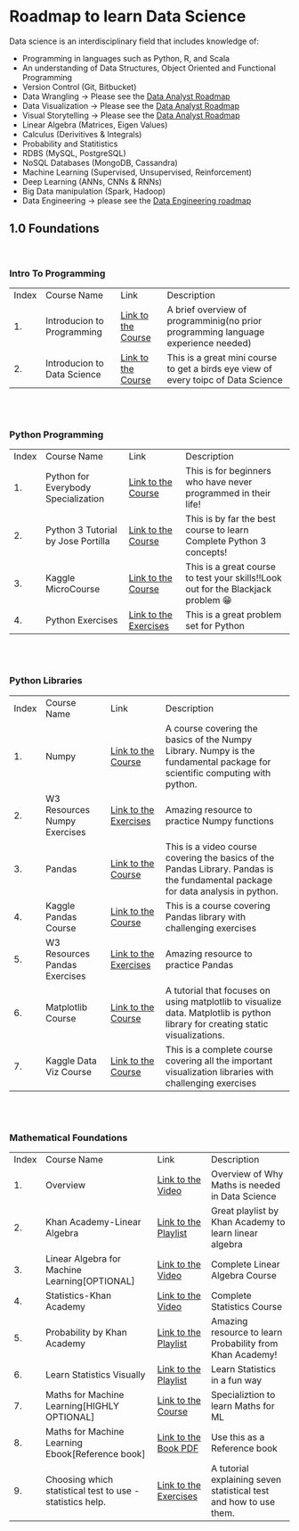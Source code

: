 # Roadmap to learn Data Science

Data science is an interdisciplinary field that includes knowledge of: 

- Programming in languages such as Python, R, and Scala
- An understanding of Data Structures, Object Oriented and Functional Programming
- Version Control (Git, Bitbucket) 
- Data Wrangling  -> Please see the [Data Analyst Roadmap](https://github.com/66daysofdata/Resources/tree/main/DataAnalyst)
- Data Visualization -> Please see the [Data Analyst Roadmap](https://github.com/66daysofdata/Resources/tree/main/DataAnalyst)
- Visual Storytelling -> Please see the [Data Analyst Roadmap](https://github.com/66daysofdata/Resources/tree/main/DataAnalyst)
- Linear Algebra (Matrices, Eigen Values) 
- Calculus (Derivitives & Integrals) 
- Probability and Statitistics
- RDBS (MySQL, PostgreSQL)
- NoSQL Databases (MongoDB, Cassandra)
- Machine Learning (Supervised, Unsupervised, Reinforcement) 
- Deep Learning (ANNs, CNNs & RNNs)
- Big Data manipulation (Spark, Hadoop)
- Data Engineering -> please see the [Data Engineering roadmap](https://github.com/datastacktv/data-engineer-roadmap)

## 1.0 Foundations

<br>

### Intro To Programming

<table>
  <tr>
    <td>Index</td>
    <td>Course Name</td>
    <td>Link</td>
    <td>Description</td>
  </tr>
  <tr>
    <td>1.</td>
    <td>Introducion to Programming</td>
    <td><a href="https://www.youtube.com/watch?v=zOjov-2OZ0E">Link to the Course</a></td>
    <td>A brief overview of programminig(no prior programming language experience needed)</td>
  </tr>
  <tr>
    <td>2.</td>
    <td>Introducion to Data Science</td>
    <td><a href="https://www.youtube.com/watch?v=N6BghzuFLIg">Link to the Course</a></td>
    <td>This is a great mini course to get a birds eye view of every toipc of Data Science</td>
  </tr>
</table>
<br><br>

### Python Programming

<table>
  <tr>
    <td>Index</td>
    <td>Course Name</td>
    <td>Link</td>
    <td>Description</td>
  </tr>
  <tr>
    <td>1.</td>
    <td>Python for Everybody Specialization</td>
    <td><a href="https://www.coursera.org/specializations/python?">Link to the Course</a></td>
    <td>This is for beginners who have never programmed in their life!</td>
  </tr>
  <td>2.</td>
    <td>Python 3 Tutorial by Jose Portilla</td>
    <td><a href="https://www.udemy.com/course/complete-python-bootcamp/">Link to the Course</a></td>
    <td>This is by far the best course to learn Complete Python 3 concepts!</td></tr>
    <tr>
  <td>3.</td>
    <td>Kaggle MicroCourse</td>
    <td><a href="https://www.kaggle.com/learn/python">Link to the Course</a></td>
    <td>This is a great course to test your skills!!Look out for the Blackjack problem 😁</td>
  </tr>
  <td>4.</td>
    <td>Python Exercises</td>
    <td><a href="https://www.w3resource.com/python-exercises/">Link to the Exercises</a></td>
    <td>This is a great problem set for Python</td>
  </tr>
</table>
<br><br>

### Python Libraries

<table>
    <tr>
    <td>Index</td>
    <td>Course Name</td>
    <td>Link</td>
    <td>Description</td>
  </tr>
  <tr>
  <tr>
    <td>1.</td>
    <td>Numpy</td>
    <td><a href="https://www.youtube.com/watch?v=QUT1VHiLmmI&ab_channel=freeCodeCamp.org">Link to the Course</a></td>
    <td>A course covering the basics of the Numpy Library.  Numpy is the fundamental package for scientific computing with python.</td>
  </tr>
  <tr>
    <td>2.</td>
    <td>W3 Resources Numpy Exercises</td>
    <td><a href="https://www.w3resource.com/python-exercises/numpy/index.php">Link to the Exercises</a></td>
    <td>Amazing resource to practice Numpy functions</td>
  </tr>
  <tr>
    <td>3.</td>
    <td>Pandas</td>
    <td><a href="https://www.youtube.com/watch?v=vmEHCJofslg&ab_channel=KeithGalli">Link to the Course</a></td>
    <td>This is a video course covering the basics of the Pandas Library.  Pandas is the fundamental package for data analysis in python.</td>
  </tr>
  <tr>
    <td>4.</td>
    <td>Kaggle Pandas Course</td>
    <td><a href="https://www.kaggle.com/learn/pandas">Link to the Course</a></td>
    <td>This is a course covering Pandas library with challenging exercises</td>
  </tr>

   <tr>
    <td>5.</td>
    <td>W3 Resources Pandas Exercises</td>
    <td><a href="https://www.w3resource.com/python-exercises/pandas/index.php">Link to the Exercises</a></td>
    <td>Amazing resource to practice Pandas</td>
  </tr>

   <tr>
    <td>6.</td>
    <td>Matplotlib Course</td>
    <td><a href="https://www.youtube.com/watch?v=0P7QnIQDBJY&ab_channel=KeithGalli">Link to the Course</a></td>
    <td>A tutorial that focuses on using matplotlib to visualize data. Matplotlib is python library for creating static visualizations. </td>
  </tr>

  <tr>
    <td>7.</td>
    <td>Kaggle Data Viz Course</td>
    <td><a href="https://www.kaggle.com/learn/data-visualization">Link to the Course</a></td>
    <td>This is a complete course covering all the important visualization libraries with challenging exercises</td>
  </tr>

</table>
<br><br>

### Mathematical Foundations

<table>
  <tr>
    <td>Index</td>
    <td>Course Name</td>
    <td>Link</td>
    <td>Description</td>
  </tr>
  <tr>
    <td>1.</td>
    <td>Overview</td>
    <td><a href="https://www.youtube.com/watch?v=zSwM5uVeylU">Link to the Video</a></td>
    <td>Overview of Why Maths is needed in Data Science</td>
    </tr>
    <tr>
    <td>2.</td>
    <td>Khan Academy-Linear Algebra</td>
    <td><a href="https://www.youtube.com/playlist?list=PLFD0EB975BA0CC1E0">Link to the Playlist</a></td>
    <td>Great playlist by Khan Academy to learn linear algebra</td>
    </tr>
    <tr>
    <td>3.</td>
    <td>Linear Algebra for Machine Learning[OPTIONAL]</td>
    <td><a href="https://www.youtube.com/watch?v=tVQZvJwi-ec">Link to the Video</a></td>
    <td>Complete Linear Algebra Course</td>
    </tr>
    <tr>
    <td>4.</td>
    <td>Statistics-Khan Academy</td>
    <td><a href="https://www.youtube.com/playlist?list=PL1328115D3D8A2566">Link to the Video</a></td>
    <td>Complete Statistics Course</td>
    </tr>
  <tr>
    <td>5.</td>
    <td>Probability by Khan Academy</td>
    <td><a href="https://www.youtube.com/playlist?list=PLC58778F28211FA19">Link to the Playlist</a></td>
    <td>Amazing resource to learn Probability from Khan Academy!</td>
    </tr>
  <tr>
    <td>6.</td>
    <td>Learn Statistics Visually </td>
    <td><a href="https://www.youtube.com/playlist?list=PLblh5JKOoLUIcdlgu78MnlATeyx4cEVeR">Link to the Playlist</a></td>
    <td>Learn Statistics in a fun way</td>
    </tr>
    <tr>
    <td>7.</td>
    <td>Maths for Machine Learning[HIGHLY OPTIONAL]</td>
    <td><a href="https://www.coursera.org/search?query=math%20for%20machine%20learning&">Link to the Course</a></td>
    <td>Specializtion to learn Maths for ML</td>
    </tr>
     <tr>
    <td>8.</td>
    <td>Maths for Machine Learning Ebook[Reference book]</td>
    <td><a href="https://mml-book.github.io/book/mml-book.pdf">Link to the Book PDF</a></td>
    <td>Use this as a Reference book</td>
    </tr>
    <td>9.</td>
    <td>Choosing which statistical test to use - statistics help.</td>
    <td><a href="https://www.youtube.com/watch?v=rulIUAN0U3w">Link to the Exercises</a></td>
    <td>A tutorial explaining seven statistical test and how to use them.</td>
  </tr>
</table>
<br><br>
